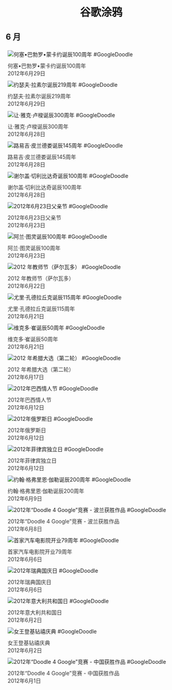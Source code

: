 
<h1 align="center"> 谷歌涂鸦 </h1>




## 6 月

<div class="image">


<img src="https://lh3.googleusercontent.com/I_neboh5FQl7ei4do_qoNWpZxBmQw8PIhnuGLqTLU8H729zh4yeHZr4rmyokuPOtZKmMZKIvX5iYczWgKDoK_FwIBwD4SB1VsTgEGRud=s660" alt="何塞•巴勃罗•蒙卡约诞辰100周年 #GoogleDoodle" style="margin: 5px"/>
<div class="info" style="font-size: 14px; color:#333333; margin:5px"><div class="title">何塞•巴勃罗•蒙卡约诞辰100周年</div><div class="date">2012年6月29日</div></div>

<img src="https://lh3.googleusercontent.com/UBTW2xoxJNIohQ35oDh5g7MwUT4qC8Es6axwx3EAEqM8t05_XeqeBSuoZxBH_qcfvFnGuF2J77ZHSJ0a8_wymptxLyK2x3Yf-aF6Q1NH=s660" alt="约瑟夫·拉素尔诞辰219周年 #GoogleDoodle" style="margin: 5px"/>
<div class="info" style="font-size: 14px; color:#333333; margin:5px"><div class="title">约瑟夫·拉素尔诞辰219周年</div><div class="date">2012年6月29日</div></div>

<img src="https://lh3.googleusercontent.com/DD6byDHIu4xLFGMPuXiPRnq8UzgCRA3vL3uH4MbidqrmXoUKLEict4r1KB6yGjYlAAZ5xHlbY1njbFkageiJuSHBnIIakwm7r3bDUAGvZw=s660" alt="让·雅克·卢梭诞辰300周年 #GoogleDoodle" style="margin: 5px"/>
<div class="info" style="font-size: 14px; color:#333333; margin:5px"><div class="title">让·雅克·卢梭诞辰300周年</div><div class="date">2012年6月28日</div></div>

<img src="https://www.google.com/logos/2012/pirandello-12-hp.jpg" alt="路易吉·皮兰德娄诞辰145周年 #GoogleDoodle" style="margin: 5px"/>
<div class="info" style="font-size: 14px; color:#333333; margin:5px"><div class="title">路易吉·皮兰德娄诞辰145周年</div><div class="date">2012年6月28日</div></div>

<img src="https://lh3.googleusercontent.com/hvsIwSbMbSlz82izTuzLfjljF-_aYxws2oMPKtQQfb86_OvbCc_nzMWojN70owAZ80ArmyR4eTbp5wy6jw7D4vWh0WjS_IB3ClMr8OqP=s660" alt="谢尔盖·切利比达奇诞辰100周年 #GoogleDoodle" style="margin: 5px"/>
<div class="info" style="font-size: 14px; color:#333333; margin:5px"><div class="title">谢尔盖·切利比达奇诞辰100周年</div><div class="date">2012年6月28日</div></div>

<img src="https://lh3.googleusercontent.com/y4yilRGnwUbWgGYTJIs5OeNvIwDP8_MlNgXgcNBGQB0EaJaBZoMfhODPdNcehd4TaWuT8sBDafhGyItXBkgrOaDc8F7ByV383efwYwmc=s660" alt="2012年6月23日父亲节 #GoogleDoodle" style="margin: 5px"/>
<div class="info" style="font-size: 14px; color:#333333; margin:5px"><div class="title">2012年6月23日父亲节</div><div class="date">2012年6月23日</div></div>

<img src="https://www.google.com/logos/2012/turing-doodle-static.jpg" alt="阿兰·图灵诞辰100周年 #GoogleDoodle" style="margin: 5px"/>
<div class="info" style="font-size: 14px; color:#333333; margin:5px"><div class="title">阿兰·图灵诞辰100周年</div><div class="date">2012年6月23日</div></div>

<img src="https://lh3.googleusercontent.com/G-e0mjBPNoALq1cQtiDuItCb82-PmPwEDglHXl-zQqgfN5l_5p_Yf6Pn_U_6PrcHrby_eSAUqAkyI9ENAJYoroNS-CKLkBBmEFjccAe3=s660" alt="2012 年教师节（萨尔瓦多） #GoogleDoodle" style="margin: 5px"/>
<div class="info" style="font-size: 14px; color:#333333; margin:5px"><div class="title">2012 年教师节（萨尔瓦多）</div><div class="date">2012年6月22日</div></div>

<img src="https://lh3.googleusercontent.com/_qahHMI9izNpTJfqzov2AVRYgWjddu4DzpsYUCn4eL9Wv2_F7SX5EW1xqptYpJzDH9JZIwB4U1Zr5WdN8ckNwfi43UhAgCnCYcseWo3m=s660" alt="尤里·孔德拉丘克诞辰115周年 #GoogleDoodle" style="margin: 5px"/>
<div class="info" style="font-size: 14px; color:#333333; margin:5px"><div class="title">尤里·孔德拉丘克诞辰115周年</div><div class="date">2012年6月21日</div></div>

<img src="https://lh3.googleusercontent.com/vgK9FvEqgIlzapeBb_556atZHX6UTa7pWxc08ohPZLjsktLvd1Q7PNtMmvBJI2o4r_bcrOeMxlx4U_a4tf5N2jv1oI1zO5qeOZpqVm0=s660" alt="维克多·崔诞辰50周年 #GoogleDoodle" style="margin: 5px"/>
<div class="info" style="font-size: 14px; color:#333333; margin:5px"><div class="title">维克多·崔诞辰50周年</div><div class="date">2012年6月21日</div></div>

<img src="https://lh3.googleusercontent.com/XHPx0TA_lMpIewl9HUbAd6-CuWhAZaCMd98lujuvjdVnrSLEJ3smEJB-TefeyBweOIo01l68ViW2Fiyw0nRexBqCyX4CdfpAXg3ByWRH=s660" alt="2012 年希腊大选（第二轮） #GoogleDoodle" style="margin: 5px"/>
<div class="info" style="font-size: 14px; color:#333333; margin:5px"><div class="title">2012 年希腊大选（第二轮）</div><div class="date">2012年6月17日</div></div>

<img src="https://lh3.googleusercontent.com/wxpcFK9rTGPv7UIWlS26XdYyI4j2HHT76BPcT7gTuZECJD02Qu5UWYRn78td_XIFe4nTXWYSDrnrFfDe5kfadgkyayvfTN_ndxkSYVn8=s660" alt="2012年巴西情人节 #GoogleDoodle" style="margin: 5px"/>
<div class="info" style="font-size: 14px; color:#333333; margin:5px"><div class="title">2012年巴西情人节</div><div class="date">2012年6月12日</div></div>

<img src="https://lh3.googleusercontent.com/v4NnW_15X-TZ1YBPjQV_c8p_tKQUizSzbVMoEpUbbJ_mvI_aI2w1knngmyOury7aEHAk9PeK4D-h8h967NxbpZl9ExDQ6acvolWBZSI=s660" alt="2012年俄罗斯日 #GoogleDoodle" style="margin: 5px"/>
<div class="info" style="font-size: 14px; color:#333333; margin:5px"><div class="title">2012年俄罗斯日</div><div class="date">2012年6月12日</div></div>

<img src="https://lh3.googleusercontent.com/_ehoRSx2MHM18GZnxClZJ7OvIETc-IVX-31Kkt0iSL26vH5FwhWhnBzBsLUooE1EkANGtH7Yg-lP0IilMSEihq6JS9KdVwnBTczABgA=s660" alt="2012年菲律宾独立日 #GoogleDoodle" style="margin: 5px"/>
<div class="info" style="font-size: 14px; color:#333333; margin:5px"><div class="title">2012年菲律宾独立日</div><div class="date">2012年6月12日</div></div>

<img src="https://lh3.googleusercontent.com/ZSTEugQnzLZgNrBw--rQcDJswFk6S_vrSeYQheKl06daHNs99FbQrtXEVA2FT4HT7KGJH_0hPZbxFOGeVOQNN8RcvRYxYvMNA9whK-6n=s660" alt="约翰·格弗里恩·伽勒诞辰200周年 #GoogleDoodle" style="margin: 5px"/>
<div class="info" style="font-size: 14px; color:#333333; margin:5px"><div class="title">约翰·格弗里恩·伽勒诞辰200周年</div><div class="date">2012年6月9日</div></div>

<img src="https://lh3.googleusercontent.com/JHwVNKI0phuRFUNfzW6ouemPXtEJdpzfo56FfeTJW-LP5ABCCkNv7vhRtTOch9oS5YKJSpdNp2erJyoFq1zWhSnCB2zJRUTJyqC4E_tn=s660" alt="2012年“Doodle 4 Google”竞赛 - 波兰获胜作品 #GoogleDoodle" style="margin: 5px"/>
<div class="info" style="font-size: 14px; color:#333333; margin:5px"><div class="title">2012年“Doodle 4 Google”竞赛 - 波兰获胜作品</div><div class="date">2012年6月8日</div></div>

<img src="https://lh3.googleusercontent.com/rv0phKiFy91z8tC3A1d69cX-qKqh4cJXVIcCGkAIHaYJWeZAZ5XSPO8E_zb0u_8wvE22cazwwdBa7aB3wDF1w3WRrOV2Md0CcD00FIY=s660" alt="首家汽车电影院开业79周年 #GoogleDoodle" style="margin: 5px"/>
<div class="info" style="font-size: 14px; color:#333333; margin:5px"><div class="title">首家汽车电影院开业79周年</div><div class="date">2012年6月6日</div></div>

<img src="https://lh3.googleusercontent.com/KjXti4W4CBeDNHEpysEqmggMByXKFEjvYQdUcePJvieuBvpY75WPIrIxMq2Ckn3j-PZibN6sXdQ8FSt3tXKXDWIUBRhT3lVfpiYNbWCS=s660" alt="2012年瑞典国庆日 #GoogleDoodle" style="margin: 5px"/>
<div class="info" style="font-size: 14px; color:#333333; margin:5px"><div class="title">2012年瑞典国庆日</div><div class="date">2012年6月6日</div></div>

<img src="https://lh3.googleusercontent.com/B7KH40-pVTCmLzUs70KU43B5kHsxiVXHGUb1xkcdO-6aDtMXgqI2hw_ChFYl_zuLuOnS5ump4XqOis0FtXSmtLc21ZHjBFhz9K4WBDID=s660" alt="2012年意大利共和国日 #GoogleDoodle" style="margin: 5px"/>
<div class="info" style="font-size: 14px; color:#333333; margin:5px"><div class="title">2012年意大利共和国日</div><div class="date">2012年6月2日</div></div>

<img src="https://lh3.googleusercontent.com/LhXkv0AP35YtPfXaBvlnyrLQUmJKEozZIenWvENfU-wCuSPAso9scxvXhMVlrhHCUyUSIBr9OGdmKUuwxRXV-M8De6ZpJ04VK-_nbzf7=s660" alt="女王登基钻禧庆典 #GoogleDoodle" style="margin: 5px"/>
<div class="info" style="font-size: 14px; color:#333333; margin:5px"><div class="title">女王登基钻禧庆典</div><div class="date">2012年6月2日</div></div>

<img src="https://lh3.googleusercontent.com/WE-3SFpl5wePsC9A3EidCa4I75rDL1OcDyBh9nUMEFGEUbdyVC7ujznK4EusRZx6DCJO6NMyxL_1pOPYKvJSwgmgXPVk2ddUNop78aE=s660" alt="2012年“Doodle 4 Google”竞赛 - 中国获胜作品 #GoogleDoodle" style="margin: 5px"/>
<div class="info" style="font-size: 14px; color:#333333; margin:5px"><div class="title">2012年“Doodle 4 Google”竞赛 - 中国获胜作品</div><div class="date">2012年6月1日</div></div>

</div>








